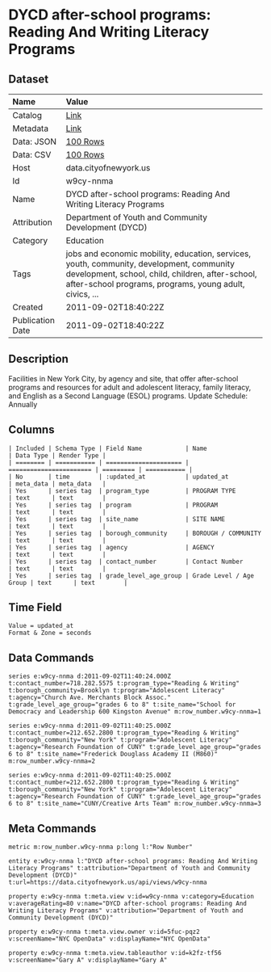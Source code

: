 # DYCD after-school programs: Reading And Writing Literacy Programs

## Dataset

| Name | Value |
| :--- | :---- |
| Catalog | [Link](https://catalog.data.gov/dataset/dycd-after-school-programs-reading-and-writing-literacy-programs-238fc) |
| Metadata | [Link](https://data.cityofnewyork.us/api/views/w9cy-nnma) |
| Data: JSON | [100 Rows](https://data.cityofnewyork.us/api/views/w9cy-nnma/rows.json?max_rows=100) |
| Data: CSV | [100 Rows](https://data.cityofnewyork.us/api/views/w9cy-nnma/rows.csv?max_rows=100) |
| Host | data.cityofnewyork.us |
| Id | w9cy-nnma |
| Name | DYCD after-school programs: Reading And Writing Literacy Programs |
| Attribution | Department of Youth and Community Development (DYCD) |
| Category | Education |
| Tags | jobs and economic mobility, education, services, youth, community, development, community development, school, child, children, after-school, after-school programs, programs, young adult, civics, ... |
| Created | 2011-09-02T18:40:22Z |
| Publication Date | 2011-09-02T18:40:22Z |

## Description

Facilities in New York City, by agency and site, that offer after-school programs and resources for adult and adolescent literacy, family literacy, and English as a Second Language (ESOL) programs.
Update Schedule: Annually

## Columns

```ls
| Included | Schema Type | Field Name            | Name                    | Data Type | Render Type |
| ======== | =========== | ===================== | ======================= | ========= | =========== |
| No       | time        | :updated_at           | updated_at              | meta_data | meta_data   |
| Yes      | series tag  | program_type          | PROGRAM TYPE            | text      | text        |
| Yes      | series tag  | program               | PROGRAM                 | text      | text        |
| Yes      | series tag  | site_name             | SITE NAME               | text      | text        |
| Yes      | series tag  | borough_community     | BOROUGH / COMMUNITY     | text      | text        |
| Yes      | series tag  | agency                | AGENCY                  | text      | text        |
| Yes      | series tag  | contact_number        | Contact Number          | text      | text        |
| Yes      | series tag  | grade_level_age_group | Grade Level / Age Group | text      | text        |
```

## Time Field

```ls
Value = updated_at
Format & Zone = seconds
```

## Data Commands

```ls
series e:w9cy-nnma d:2011-09-02T11:40:24.000Z t:contact_number=718.282.5575 t:program_type="Reading & Writing" t:borough_community=Brooklyn t:program="Adolescent Literacy" t:agency="Church Ave. Merchants Block Assoc." t:grade_level_age_group="grades 6 to 8" t:site_name="School for Democracy and Leadership 600 Kingston Avenue" m:row_number.w9cy-nnma=1

series e:w9cy-nnma d:2011-09-02T11:40:25.000Z t:contact_number=212.652.2800 t:program_type="Reading & Writing" t:borough_community="New York" t:program="Adolescent Literacy" t:agency="Research Foundation of CUNY" t:grade_level_age_group="grades 6 to 8" t:site_name="Frederick Douglass Academy II (M860)" m:row_number.w9cy-nnma=2

series e:w9cy-nnma d:2011-09-02T11:40:25.000Z t:contact_number=212.652.2800 t:program_type="Reading & Writing" t:borough_community="New York" t:program="Adolescent Literacy" t:agency="Research Foundation of CUNY" t:grade_level_age_group="grades 6 to 8" t:site_name="CUNY/Creative Arts Team" m:row_number.w9cy-nnma=3
```

## Meta Commands

```ls
metric m:row_number.w9cy-nnma p:long l:"Row Number"

entity e:w9cy-nnma l:"DYCD after-school programs: Reading And Writing Literacy Programs" t:attribution="Department of Youth and Community Development (DYCD)" t:url=https://data.cityofnewyork.us/api/views/w9cy-nnma

property e:w9cy-nnma t:meta.view v:id=w9cy-nnma v:category=Education v:averageRating=80 v:name="DYCD after-school programs: Reading And Writing Literacy Programs" v:attribution="Department of Youth and Community Development (DYCD)"

property e:w9cy-nnma t:meta.view.owner v:id=5fuc-pqz2 v:screenName="NYC OpenData" v:displayName="NYC OpenData"

property e:w9cy-nnma t:meta.view.tableauthor v:id=k2fz-tf56 v:screenName="Gary A" v:displayName="Gary A"
```